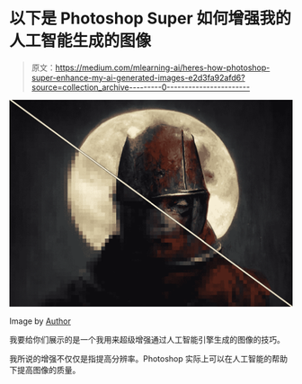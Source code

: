 # 以下是 Photoshop Super 如何增强我的人工智能生成的图像

> 原文：<https://medium.com/mlearning-ai/heres-how-photoshop-super-enhance-my-ai-generated-images-e2d3fa92afd6?source=collection_archive---------0----------------------->

![](img/37be35242733866ff5aa7016be06e684.png)

Image by [Author](/@jimclydemonge)

我要给你们展示的是一个我用来超级增强通过人工智能引擎生成的图像的技巧。

我所说的增强不仅仅是指提高分辨率。Photoshop 实际上可以在人工智能的帮助下提高图像的质量。